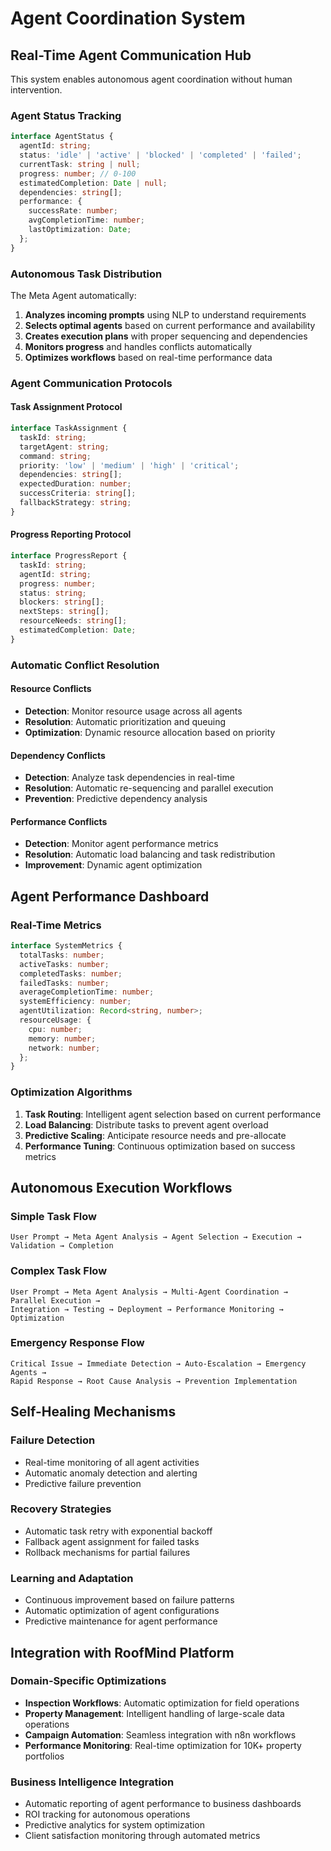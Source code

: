 # Agent Coordination System

## Real-Time Agent Communication Hub

This system enables autonomous agent coordination without human intervention.

### Agent Status Tracking
```typescript
interface AgentStatus {
  agentId: string;
  status: 'idle' | 'active' | 'blocked' | 'completed' | 'failed';
  currentTask: string | null;
  progress: number; // 0-100
  estimatedCompletion: Date | null;
  dependencies: string[];
  performance: {
    successRate: number;
    avgCompletionTime: number;
    lastOptimization: Date;
  };
}
```

### Autonomous Task Distribution
The Meta Agent automatically:
1. **Analyzes incoming prompts** using NLP to understand requirements
2. **Selects optimal agents** based on current performance and availability
3. **Creates execution plans** with proper sequencing and dependencies
4. **Monitors progress** and handles conflicts automatically
5. **Optimizes workflows** based on real-time performance data

### Agent Communication Protocols

#### Task Assignment Protocol
```typescript
interface TaskAssignment {
  taskId: string;
  targetAgent: string;
  command: string;
  priority: 'low' | 'medium' | 'high' | 'critical';
  dependencies: string[];
  expectedDuration: number;
  successCriteria: string[];
  fallbackStrategy: string;
}
```

#### Progress Reporting Protocol
```typescript
interface ProgressReport {
  taskId: string;
  agentId: string;
  progress: number;
  status: string;
  blockers: string[];
  nextSteps: string[];
  resourceNeeds: string[];
  estimatedCompletion: Date;
}
```

### Automatic Conflict Resolution

#### Resource Conflicts
- **Detection**: Monitor resource usage across all agents
- **Resolution**: Automatic prioritization and queuing
- **Optimization**: Dynamic resource allocation based on priority

#### Dependency Conflicts
- **Detection**: Analyze task dependencies in real-time
- **Resolution**: Automatic re-sequencing and parallel execution
- **Prevention**: Predictive dependency analysis

#### Performance Conflicts
- **Detection**: Monitor agent performance metrics
- **Resolution**: Automatic load balancing and task redistribution
- **Improvement**: Dynamic agent optimization

## Agent Performance Dashboard

### Real-Time Metrics
```typescript
interface SystemMetrics {
  totalTasks: number;
  activeTasks: number;
  completedTasks: number;
  failedTasks: number;
  averageCompletionTime: number;
  systemEfficiency: number;
  agentUtilization: Record<string, number>;
  resourceUsage: {
    cpu: number;
    memory: number;
    network: number;
  };
}
```

### Optimization Algorithms
1. **Task Routing**: Intelligent agent selection based on current performance
2. **Load Balancing**: Distribute tasks to prevent agent overload
3. **Predictive Scaling**: Anticipate resource needs and pre-allocate
4. **Performance Tuning**: Continuous optimization based on success metrics

## Autonomous Execution Workflows

### Simple Task Flow
```
User Prompt → Meta Agent Analysis → Agent Selection → Execution → Validation → Completion
```

### Complex Task Flow
```
User Prompt → Meta Agent Analysis → Multi-Agent Coordination → Parallel Execution → 
Integration → Testing → Deployment → Performance Monitoring → Optimization
```

### Emergency Response Flow
```
Critical Issue → Immediate Detection → Auto-Escalation → Emergency Agents → 
Rapid Response → Root Cause Analysis → Prevention Implementation
```

## Self-Healing Mechanisms

### Failure Detection
- Real-time monitoring of all agent activities
- Automatic anomaly detection and alerting
- Predictive failure prevention

### Recovery Strategies
- Automatic task retry with exponential backoff
- Fallback agent assignment for failed tasks
- Rollback mechanisms for partial failures

### Learning and Adaptation
- Continuous improvement based on failure patterns
- Automatic optimization of agent configurations
- Predictive maintenance for agent performance

## Integration with RoofMind Platform

### Domain-Specific Optimizations
- **Inspection Workflows**: Automatic optimization for field operations
- **Property Management**: Intelligent handling of large-scale data operations
- **Campaign Automation**: Seamless integration with n8n workflows
- **Performance Monitoring**: Real-time optimization for 10K+ property portfolios

### Business Intelligence Integration
- Automatic reporting of agent performance to business dashboards
- ROI tracking for autonomous operations
- Predictive analytics for system optimization
- Client satisfaction monitoring through automated metrics